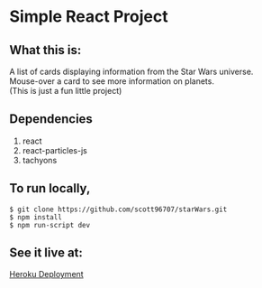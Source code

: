 # Simple React Project

## What this is:
A list of cards displaying information from the Star Wars universe.  
Mouse-over a card to see more information on planets.  
(This is just a fun little project)

## Dependencies
1. react
1. react-particles-js
1. tachyons

## To run locally,
`$ git clone https://github.com/scott96707/starWars.git`  
`$ npm install`  
`$ npm run-script dev`

## See it live at:
[Heroku Deployment](https://starwarscards.herokuapp.com/)
